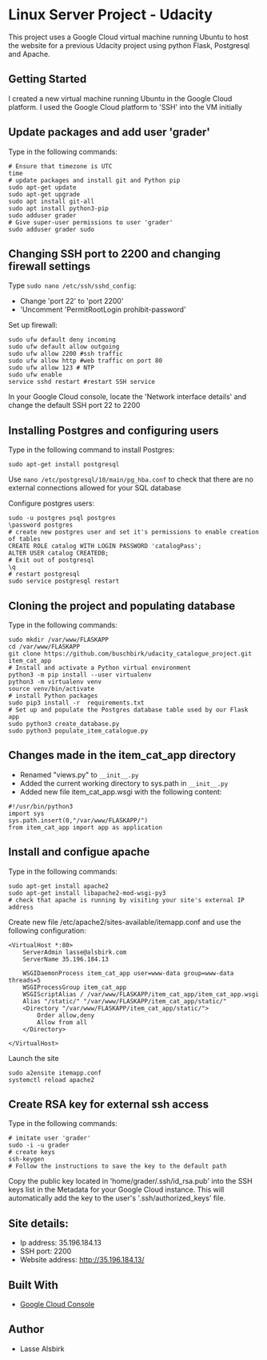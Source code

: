 # Linux Server Project - Udacity

This project uses a Google Cloud virtual machine running Ubuntu to host
the website for a previous Udacity project using python Flask, Postgresql and
Apache.

## Getting Started

I created a new virtual machine running Ubuntu in the Google Cloud platform.
I used the Google Cloud platform to 'SSH' into the VM initially

## Update packages and add user 'grader'
Type in the following commands:
```
# Ensure that timezone is UTC
time
# update packages and install git and Python pip
sudo apt-get update
sudo apt-get upgrade
sudo apt install git-all
sudo apt install python3-pip
sudo adduser grader
# Give super-user permissions to user 'grader'
sudo adduser grader sudo
```

## Changing SSH port to 2200 and changing firewall settings
Type ```sudo nano /etc/ssh/sshd_config```:
* Change 'port 22' to 'port 2200'
* 'Uncomment 'PermitRootLogin prohibit-password'

Set up firewall:
```
sudo ufw default deny incoming
sudo ufw default allow outgoing
sudo ufw allow 2200 #ssh traffic
sudo ufw allow http #web traffic on port 80
sudo ufw allow 123 # NTP
sudo ufw enable
service sshd restart #restart SSH service
```
In your Google Cloud console, locate the 'Network interface details'
and change the default SSH port 22 to 2200

## Installing Postgres and configuring users
Type in the following command to install Postgres:
```
sudo apt-get install postgresql
```
Use ```nano /etc/postgresql/10/main/pg_hba.conf``` to check that
there are no external connections allowed for your SQL database

Configure postgres users:
```
sudo -u postgres psql postgres
\password postgres
# create new postgres user and set it's permissions to enable creation of tables
CREATE ROLE catalog WITH LOGIN PASSWORD 'catalogPass';
ALTER USER catalog CREATEDB;
# Exit out of postgresql
\q
# restart postgresql
sudo service postgresql restart
```

## Cloning the project and populating database
Type in the following commands:
```
sudo mkdir /var/www/FLASKAPP
cd /var/www/FLASKAPP
git clone https://github.com/buschbirk/udacity_catalogue_project.git item_cat_app
# Install and activate a Python virtual environment
python3 -m pip install --user virtualenv
python3 -m virtualenv venv
source venv/bin/activate
# install Python packages
sudo pip3 install -r  requirements.txt
# Set up and populate the Postgres database table used by our Flask app
sudo python3 create_database.py
sudo python3 populate_item_catalogue.py
```

## Changes made in the item_cat_app directory
* Renamed "views.py" to ``__init__.py``
* Added the current working directory to sys.path in ``__init__.py``
* Added new file item_cat_app.wsgi with the following content:
```
#!/usr/bin/python3
import sys
sys.path.insert(0,"/var/www/FLASKAPP/")
from item_cat_app import app as application
```

## Install and configue apache
Type in the following commands:
```
sudo apt-get install apache2
sudo apt-get install libapache2-mod-wsgi-py3
# check that apache is running by visiting your site's external IP address
```
Create new file /etc/apache2/sites-available/itemapp.conf and use the following configuration:
```
<VirtualHost *:80>
    ServerAdmin lasse@alsbirk.com
    ServerName 35.196.184.13

    WSGIDaemonProcess item_cat_app user=www-data group=www-data threads=5
    WSGIProcessGroup item_cat_app
    WSGIScriptAlias / /var/www/FLASKAPP/item_cat_app/item_cat_app.wsgi
    Alias "/static/" "/var/www/FLASKAPP/item_cat_app/static/"
    <Directory "/var/www/FLASKAPP/item_cat_app/static/">
        Order allow,deny
        Allow from all
    </Directory>

</VirtualHost>
```
Launch the site
```
sudo a2ensite itemapp.conf
systemctl reload apache2
```

## Create RSA key for external ssh access
Type in the following commands:
```
# imitate user 'grader'
sudo -i -u grader
# create keys
ssh-keygen
# Follow the instructions to save the key to the default path
```
Copy the public key located in 'home/grader/.ssh/id_rsa.pub' into the SSH keys list in the Metadata for your Google Cloud instance.
This will automatically add the key to the user's '.ssh/authorized_keys' file.

## Site details:
* Ip address: 35.196.184.13
* SSH port: 2200
* Website address: http://35.196.184.13/

## Built With
* [Google Cloud Console](https://cloud.google.com/)

## Author
* Lasse Alsbirk
